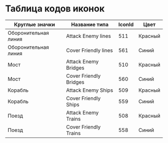 # Таблица кодов иконок

|Круглые значки|Название типа|IconId|Цвет|
| --- | --- | --- | --- |
|Оборонительная линия|Attack Enemy lines|511|Красный|
|Оборонительная линия|Cover Friendly lines|561|Синий|
|Мост|Attack Enemy Bridges|510|Красный|
|Мост|Cover Friendly Bridges|560|Синий|
|Корабль|Attack Enemy Ships|509|Красный|
|Корабль|Cover Friendly Ships|559|Синий|
|Поезд|Attack Enemy Trains|508|Красный|
|Поезд|Cover Friendly Trains|558|Синий|
